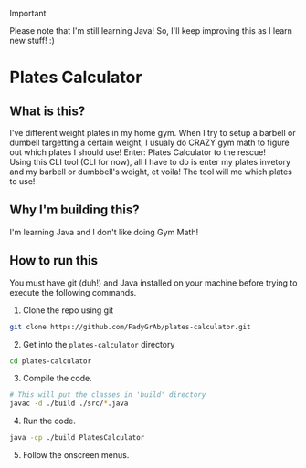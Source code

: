 > [!IMPORTANT]
> Please note that I'm still learning Java! So, I'll keep improving this as I learn new stuff! :)

# Plates Calculator

## What is this?
I've different weight plates in my home gym. When I try to setup a barbell or dumbell targetting a certain weight, I usualy do CRAZY gym math to figure out which plates I should use!
Enter: Plates Calculator to the rescue!  
Using this CLI tool (CLI for now), all I have to do is enter my plates invetory and my barbell or dumbbell's weight, et voila! The tool will me which plates to use!

## Why I'm building this?
I'm learning Java and I don't like doing Gym Math!

## How to run this
You must have git (duh!) and Java installed on your machine before trying to execute the following commands.
1. Clone the repo using git
```bash
git clone https://github.com/FadyGrAb/plates-calculator.git
```
2. Get into the `plates-calculator` directory
```bash
cd plates-calculator
```
3. Compile the code.
```bash
# This will put the classes in 'build' directory
javac -d ./build ./src/*.java
```
4. Run the code.
```bash
java -cp ./build PlatesCalculator
```
5. Follow the onscreen menus.

